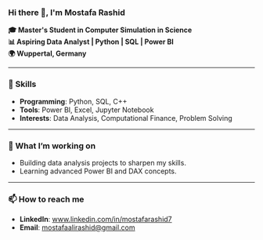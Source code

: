 ### Hi there 👋, I'm Mostafa Rashid  

**🎓 Master's Student in Computer Simulation in Science**  
**📊 Aspiring Data Analyst | Python | SQL | Power BI**  
**🌍 Wuppertal, Germany**

---

### 🚀 Skills  
- **Programming**: Python, SQL, C++  
- **Tools**: Power BI, Excel, Jupyter Notebook  
- **Interests**: Data Analysis, Computational Finance, Problem Solving  

---

### 🌱 What I’m working on  
- Building data analysis projects to sharpen my skills.  
- Learning advanced Power BI and DAX concepts.

---

### 📫 How to reach me  
- **LinkedIn**: www.linkedin.com/in/mostafarashid7
- **Email**: mostafaalirashid@gmail.com 

